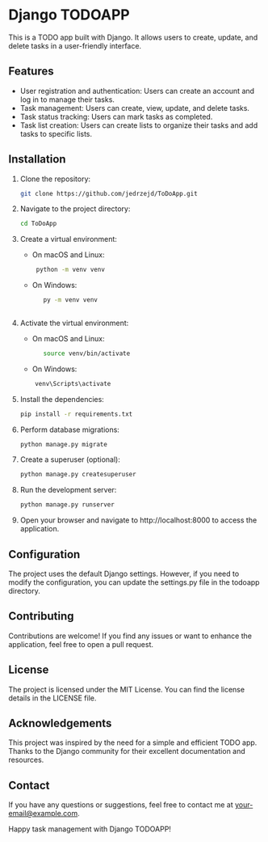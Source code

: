 # Django TODOAPP

This is a TODO app built with Django. It allows users to create, update, and delete tasks in a user-friendly interface.

## Features

- User registration and authentication: Users can create an account and log in to manage their tasks.
- Task management: Users can create, view, update, and delete tasks.
- Task status tracking: Users can mark tasks as completed.
- Task list creation: Users can create lists to organize their tasks and add tasks to specific lists.


## Installation

1. Clone the repository:

   ```bash
   git clone https://github.com/jedrzejd/ToDoApp.git

2. Navigate to the project directory:
   ```bash
   cd ToDoApp

3. Create a virtual environment:
   - On macOS and Linux: 
     ```bash
      python -m venv venv
   - On Windows:
     ```bash
        py -m venv venv
    

4. Activate the virtual environment:
   - On macOS and Linux:
     ```bash
        source venv/bin/activate
   - On Windows:
    ```bash
        venv\Scripts\activate

5. Install the dependencies:
    ```bash
    pip install -r requirements.txt

6. Perform database migrations:
    ```bash
    python manage.py migrate

7. Create a superuser (optional):
   ```bash
   python manage.py createsuperuser

8. Run the development server:
    ```bash
   python manage.py runserver

9. Open your browser and navigate to http://localhost:8000 to access the application.

## Configuration

The project uses the default Django settings. However, if you need to modify the configuration, you can update the settings.py file in the todoapp directory.

## Contributing

Contributions are welcome! If you find any issues or want to enhance the application, feel free to open a pull request.

## License

The project is licensed under the MIT License. You can find the license details in the LICENSE file.

## Acknowledgements

This project was inspired by the need for a simple and efficient TODO app.
Thanks to the Django community for their excellent documentation and resources.

## Contact

If you have any questions or suggestions, feel free to contact me at your-email@example.com.

Happy task management with Django TODOAPP!
